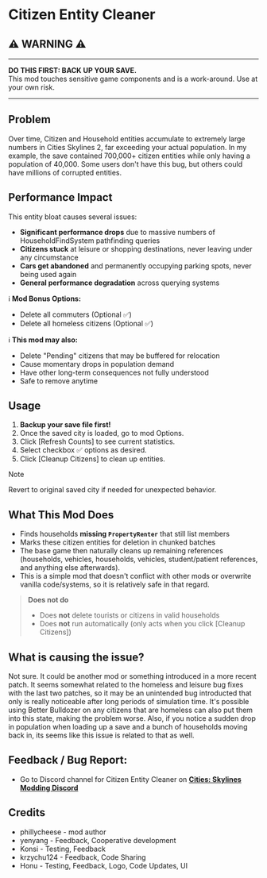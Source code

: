 # Citizen Entity Cleaner

## ⚠️ **WARNING** ⚠️

---

**DO THIS FIRST: BACK UP YOUR SAVE.**  
This mod touches sensitive game components and is a work-around. Use at your own risk.

---


## Problem

Over time, Citizen and Household entities accumulate to extremely large numbers in Cities Skylines 2, far exceeding your actual population. In my example, the save contained 700,000+ citizen entities while only having a population of 40,000. Some users don't have this bug, but others could have millions of corrupted entities.

## Performance Impact

This entity bloat causes several issues:

- **Significant performance drops** due to massive numbers of HouseholdFindSystem pathfinding queries
- **Citizens stuck** at leisure or shopping destinations, never leaving under any circumstance
- **Cars get abandoned** and permanently occupying parking spots, never being used again
- **General performance degradation** across querying systems

ℹ️ **Mod Bonus Options:**
- Delete all commuters (Optional ✅)
- Delete all homeless citizens (Optional ✅)
  
ℹ️ **This mod may also:**
- Delete "Pending" citizens that may be buffered for relocation
- Cause momentary drops in population demand
- Have other long-term consequences not fully understood
- Safe to remove anytime

## Usage

1. **Backup your save file first!**
2. Once the saved city is loaded, go to mod Options.
3. Click [Refresh Counts] to see current statistics.
4. Select checkbox ✅ options as desired.
5. Click [Cleanup Citizens] to clean up entities.

> [!NOTE]
> Revert to original saved city if needed for unexpected behavior.

## What This Mod Does

- Finds households **missing `PropertyRenter`** that still list members
- Marks these citizen entities for deletion in chunked batches
- The base game then naturally cleans up remaining references (households, vehicles, households, vehicles, student/patient references, and anything else afterwards).
- This is a simple mod that doesn't conflict with other mods or overwrite vanilla code/systems, so it is relatively safe in that regard.

> **Does not do**
> - Does **not** delete tourists or citizens in valid households
> - Does **not** run automatically (only acts when you click \[Cleanup Citizens])


## What is causing the issue?

Not sure. It could be another mod or something introduced in a more recent patch. It seems somewhat related to the homeless and leisure bug fixes with the last two patches, so it may be an unintended bug introducted that only is really noticeable after long periods of simulation time. It's possible using Better Bulldozer on any citizens that are homeless can also put them into this state, making the problem worse. Also, if you notice a sudden drop in population when loading up a save and a bunch of households moving back in, its seems like this issue is related to that as well.

## Feedback / Bug Report:
* Go to Discord channel for Citizen Entity Cleaner on **[Cities: Skylines Modding Discord](https://discord.com/channels/1024242828114673724/1402078697120469064)**
  
## Credits
- phillycheese - mod author
- yenyang - Feedback, Cooperative development
- Konsi - Testing, Feedback
- krzychu124 - Feedback, Code Sharing
- Honu - Testing, Feedback, Logo, Code Updates, UI
